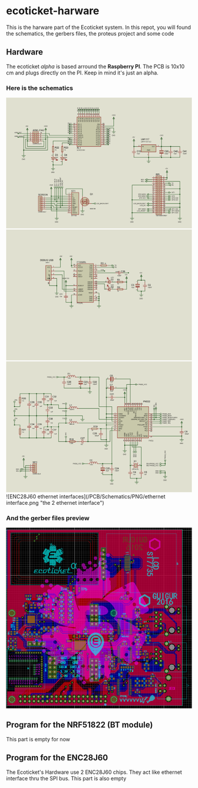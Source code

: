 # ecoticket-harware
This is the harware part of the Ecoticket system.
In this repot, you will found the schematics, the gerbers files, the proteus project and some code 
## Hardware
The ecoticket *alpha* is based arround the **Raspberry PI**. 
The PCB is 10x10 cm and plugs directly on the PI.
Keep in mind it's just an alpha.

### Here is the schematics
![the ecoticket main view](/PCB/Schematics/PNG/otherthings.png "Main view")
![serial debug](/PCB/Schematics/PNG/ft232rl.png "the serial debug")
![PN532 nfc interface](/PCB/Schematics/PNG/nfc.png "the nfc interface")
![ENC28J60 ethernet interfaces](/PCB/Schematics/PNG/ethernet interface.png "the 2 ethernet interface")

### And the gerber files preview
![the ecoticket alpha](/PCB/pcb%2018.03.16.PNG "The gerber viewer")

## Program for the NRF51822 (BT module)
This part is empty for now

## Program for the ENC28J60
The Ecoticket's Hardware use 2 ENC28J60 chips. They act like ethernet interface thru the SPI bus.
This part is also empty
